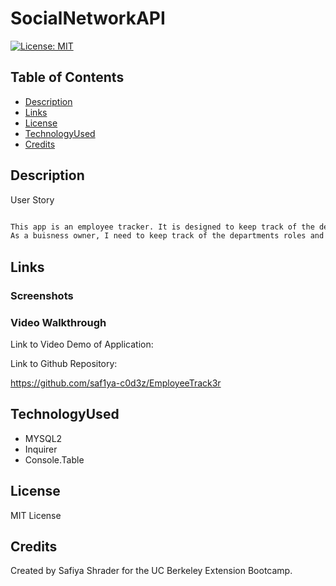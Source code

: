 # SocialNetworkAPI

  [![License: MIT](https://img.shields.io/badge/License-MIT-yellow.svg)](https://opensource.org/license/mit-0/)

  ## Table of Contents
  * [Description](#Description)
  * [Links](#Links)
  * [License](#License)
  * [TechnologyUsed](#Technologyused)
  * [Credits](#Credits)

  ## Description
  User Story

```md

This app is an employee tracker. It is designed to keep track of the departments roles and names of employees. 
As a buisness owner, I need to keep track of the departments roles and names of my employees. I want to have a organized buisness and this app will make it easier for planning and managing the departments and roles of employees I employ.

```



## Links


### Screenshots



### Video Walkthrough

 



Link to Video Demo of Application: 

Link to Github Repository:

https://github.com/saf1ya-c0d3z/EmployeeTrack3r

  ## TechnologyUsed
  * MYSQL2
  * Inquirer
  * Console.Table
  
  ## License
  MIT License

  ## Credits
  Created by Safiya Shrader for the UC Berkeley Extension Bootcamp.
